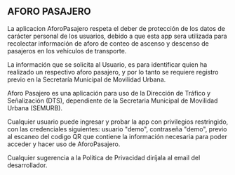 
AFORO PASAJERO
---------------------------------------
La aplicacion AforoPasajero respeta el deber de protección de los datos de carácter personal de los usuarios, debido a que esta app sera utilizada para recolectar información de aforo de conteo de ascenso y descenso de pasajeros en los vehículos de transporte.

La información que  se solicita al Usuario, es para identificar quien ha realizado un respectivo aforo pasajero, y por lo tanto se requiere registro previo en la Secretaría Municipal de Movilidad Urbana.

Aforo Pasajero es una aplicación para uso de la Dirección de Tráfico y Señalización (DTS), dependiente de la Secretaria Municipal de Movilidad Urbana (SEMURB).

Cualquier usuario puede ingresar y probar la app con privilegios restringido, con las credenciales siguientes: usuario "demo", contraseña "demo", previo al escaneo del codigo QR que contiene la información necesaria para poder acceder y hacer uso de AforoPasajero.

Cualquier sugerencia a la Política de Privacidad diríjala al email del desarrollador.
